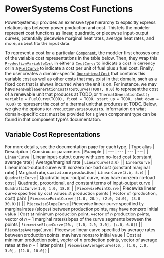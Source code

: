 # PowerSystems Cost Functions

PowerSystems.jl provides an extensive type hierarchy to explicitly express relationships between power production and cost. This lets the modeler represent cost functions as linear, quadratic, or piecewise input-output curves, potentially piecewise marginal heat rates, average heat rates, and more, as best fits the input data.

To represent a cost for a particular [`Component`](@ref), the modeler first chooses one of the variable cost representations in the table below. Then, they wrap this [`ProductionVariableCost`](@ref) in either a [`CostCurve`](@ref) to indicate a cost in currency or in a [`FuelCurve`](@ref) to indicate a cost per unit of fuel plus a fuel cost. Finally, the user creates a domain-specific [`OperationalCost`](@ref) that contains this variable cost as well as other costs that may exist in that domain, such as a fixed cost that is always incurred when the unit is on. For instance, we may have `RenewableGenerationCost(CostCurve(TODO), 0.0)` to represent the cost of a renewable unit that produces at TODO, or `ThermalGenerationCost(; variable = FuelCurve(TODO), fixed = TODO, start_up = TODO, shut_down = TODO)` to represent the cost of a thermal unit that produces at TODO. Below, we give the options for `ProductionVariableCost`s. Information on what domain-specific cost must be provided for a given component type can be found in that component type's documentation.

## Variable Cost Representations
For more details, see the documentation page for each type.
| Type alias | Description | Constructor parameters | Example |
| --- | --- | --- | --- |
| `LinearCurve` | Linear input-output curve with zero no-load cost (constant average rate) | Average/marginal rate | `LinearCurve(3.0)` |
| `LinearCurve` | Linear input-output curve with nonzero no-load cost (constant marginal rate) | Marginal rate, cost at zero production | `LinearCurve(3.0, 5.0)` |
| `QuadraticCurve` | Quadratic input-output curve, may have nonzero no-load cost | Quadratic, proportional, and constant terms of input-output curve | `QuadraticCurve(1.0, 1.0, 18.0)` |
| `PiecewisePointCurve` | Piecewise linear curve specified by cost values at production points | Vector of (production, cost) pairs | `PiecewisePointCurve([(1.0, 20.), (2.0, 24.0), (3.0, 30.0)])` |
| `PiecewiseSlopeCurve` | Piecewise linear curve specified by marginal rates (slopes) between production points, may have nonzero initial value | Cost at minimum production point, vector of $n$ production points, vector of $n-1$ marginal rates/slopes of the curve segments between the points | `PiecewiseSlopeCurve(20., [1.0, 2.0, 3.0], [4.0, 6.0])` |
| `PiecewiseAverageCurve` | Piecewise linear curve specified by average rates between production points, may have nonzero initial value | Cost at minimum production point, vector of $n$ production points, vector of average rates at the $n-1$ latter points | `PiecewiseAverageCurve(20., [1.0, 2.0, 3.0], [12.0, 10.0])` |

